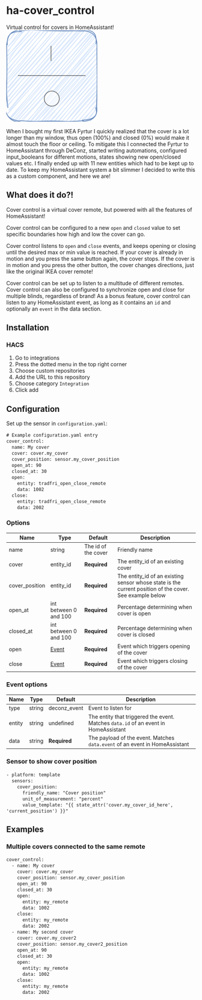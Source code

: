 # ha-cover_control
Virtual control for covers in HomeAssistant!
![Cover control](assets/remote.svg)

When I bought my first IKEA Fyrtur I quickly realized that the cover is a lot longer than my window, thus open (100%) and closed (0%) would make it almost touch the floor or ceiling. To mitigate this I connected the Fyrtur to HomeAssistant through DeConz, started writing automations, configured input_booleans for different motions, states showing new open/closed values etc. I finally ended up with 11 new entities which had to be kept up to date. To keep my HomeAssistant system a bit slimmer I decided to write this as a custom component, and here we are!

## What does it do?!
Cover control is a virtual cover remote, but powered with all the features of HomeAssistant!

Cover control can be configured to a new `open` and `closed` value to set specific boundaries how high and low the cover can go.

Cover control listens to `open` and `close` events, and keeps opening or closing until the desired max or min value is reached. If your cover is already in motion and you press the same button again, the cover stops. If the cover is in motion and you press the other button, the cover changes directions, just like the original IKEA cover remote!

Cover control can be set up to listen to a multitude of different remotes. Cover control can also be configured to synchronize open and close for multiple blinds, regardless of brand! As a bonus feature, cover control can listen to any HomeAssistant event, as long as it contains an `id` and optionally an `event` in the data section.

## Installation

### HACS
1. Go to integrations
2. Press the dotted menu in the top right corner
3. Choose custom repositories
4. Add the URL to this repository
5. Choose category `Integration`
6. Click add


## Configuration
Set up the sensor in `configuration.yaml`:
~~~~
# Example configuration.yaml entry
cover_control:
  name: My cover
  cover: cover.my_cover
  cover_position: sensor.my_cover_position
  open_at: 90
  closed_at: 30
  open:
    entity: tradfri_open_close_remote
    data: 1002
  close:
    entity: tradfri_open_close_remote
    data: 2002
~~~~


### Options
| Name           | Type                    | Default             | Description
| ----           | ----                    | -------             | -----------
| name           | string                  | The id of the cover | Friendly name
| cover          | entity_id               | **Required**        | The entity_id of an existing cover
| cover_position | entity_id               | **Required**        | The entity_id of an existing sensor whose state is the current position of the cover. See example below
| open_at        | int between 0 and 100   | **Required**        | Percentage determining when cover is open
| closed_at      | int between 0 and 100   | **Required**        | Percentage determining when cover is closed
| open           | [Event](#event-options) | **Required**        | Event which triggers opening of the cover
| close          | [Event](#event-options) | **Required**        | Event which triggers closing of the cover


### Event options
| Name   | Type   | Default      | Description
| ----   | ----   | -------      | -----------
| type   | string | deconz_event | Event to listen for
| entity | string | undefined    | The entity that triggered the event. Matches `data.id` of an event in HomeAssistant
| data   | string | **Required** | The payload of the event. Matches `data.event` of an event in HomeAssistant


### Sensor to show cover position
~~~
- platform: template
  sensors:
    cover_position:
      friendly_name: "Cover position"
      unit_of_measurement: "percent"
      value_template: "{{ state_attr('cover.my_cover_id_here', 'current_position') }}"
~~~

## Examples

### Multiple covers connected to the same remote
~~~
cover_control:
  - name: My cover
    cover: cover.my_cover
    cover_position: sensor.my_cover_position
    open_at: 90
    closed_at: 30
    open:
      entity: my_remote
      data: 1002
    close:
      entity: my_remote
      data: 2002
  - name: My second cover
    cover: cover.my_cover2
    cover_position: sensor.my_cover2_position
    open_at: 90
    closed_at: 30
    open:
      entity: my_remote
      data: 1002
    close:
      entity: my_remote
      data: 2002
~~~
